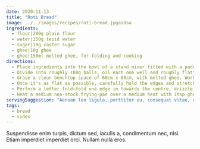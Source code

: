 ```yaml
---
date: 2020-11-13
title: "Roti Bread"
image: ../../images/recipes/roti-bread.jpgasdsa
ingredients:
  - flour|280g plain flour
  - water|150g tepid water
  - sugar|10g caster sugar
  - ghee|10g ghee
  - ghee|150ml melted ghee, for folding and cooking
directions:
  - Place ingredients into the bowl of a stand mixer fitted with a paddle attachment and mix for three minutes.
  - Divide into roughly 100g balls, oil each one well and roughly flatten between two pieces of baking paper. Set aside on the bench to rest for 15 minutes.
  - Grase a clean benchtop space of 60cm x 60cm, with melted ghee. Working with one portion at a time, place dough into the centre of the greased area and massage it with the palm of your hand in a circular motion while pressing down and outwards.
  - Once it's as flat as possible, carefully hold the edges and stretch the dough outwards until it is tissue-thin all over. Drizzle with two teaspoons of melted ghee.
  - Perform a letter fold—fold one edge in towards the centre, drizzle with melted ghee, then fold the opposite edge over to make a rough square with three layers. Flatter out as thinly as possible then set aside and repeat with remaining portions.
  - Heat a medium non-stock frying-pan over a medium heat with 1tsp ghee. Cook the roti, turning once the underside is very crispy and golden brown. Remove from the pan, season with salt and cover loosely with foil to keep warm. Cook remaining roti.
servingSuggestion: "Aenean leo ligula, porttitor eu, consequat vitae, eleifend ac, enim. Vestibulum ullamcorper mauris at ligula."
tags:
  - bread
  - sides
---
```


Suspendisse enim turpis, dictum sed, iaculis a, condimentum nec, nisi. Etiam imperdiet imperdiet orci. Nullam nulla eros.
